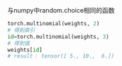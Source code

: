 与numpy中random.choice相同的函数

```python
torch.multinomial(weights, 2)
# 得到索引
id=torch.multinomial(weights, 3)
# 得到值
weights[id]
# result： tensor([ 5., 10.,  6.])
```

